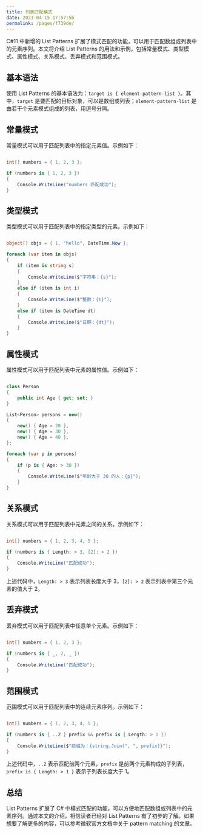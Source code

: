```yaml
---
title: 列表匹配模式
date: 2023-04-15 17:57:56
permalink: /pages/f739de/
---
```


C#11 中新增的 List Patterns 扩展了模式匹配的功能，可以用于匹配数组或列表中的元素序列。本文将介绍 List Patterns 的用法和示例，包括常量模式、类型模式、属性模式、关系模式、丢弃模式和范围模式。
## 基本语法

使用 List Patterns 的基本语法为：`target is { element-pattern-list }`。其中，`target` 是要匹配的目标对象，可以是数组或列表；`element-pattern-list` 是由若干个元素模式组成的列表，用逗号分隔。
## 常量模式

常量模式可以用于匹配列表中的指定元素值。示例如下：

```csharp

int[] numbers = { 1, 2, 3 };

if (numbers is { 1, 2, 3 })
{
    Console.WriteLine("numbers 匹配成功");
}
```


## 类型模式

类型模式可以用于匹配列表中的指定类型的元素。示例如下：

```csharp

object[] objs = { 1, "hello", DateTime.Now };

foreach (var item in objs)
{
    if (item is string s)
    {
        Console.WriteLine($"字符串：{s}");
    }
    else if (item is int i)
    {
        Console.WriteLine($"整数：{i}");
    }
    else if (item is DateTime dt)
    {
        Console.WriteLine($"日期：{dt}");
    }
}
```


## 属性模式

属性模式可以用于匹配列表中元素的属性值。示例如下：

```csharp

class Person
{
    public int Age { get; set; }
}

List<Person> persons = new()
{
    new() { Age = 20 },
    new() { Age = 30 },
    new() { Age = 40 },
};

foreach (var p in persons)
{
    if (p is { Age: > 30 })
    {
        Console.WriteLine($"年龄大于 30 的人：{p}");
    }
}
```


## 关系模式

关系模式可以用于匹配列表中元素之间的关系。示例如下：

```csharp

int[] numbers = { 1, 2, 3, 4, 5 };

if (numbers is { Length: > 3, [2]: > 2 })
{
    Console.WriteLine("匹配成功");
}
```



上述代码中，`Length: > 3` 表示列表长度大于 3，`[2]: > 2` 表示列表中第三个元素的值大于 2。
## 丢弃模式

丢弃模式可以用于匹配列表中任意单个元素。示例如下：

```csharp

int[] numbers = { 1, 2, 3 };

if (numbers is { _, 2, _ })
{
    Console.WriteLine("匹配成功");
}
```


## 范围模式

范围模式可以用于匹配列表中的连续元素序列。示例如下：

```csharp

int[] numbers = { 1, 2, 3, 4, 5 };

if (numbers is { ..2 } prefix && prefix is { Length: > 1 })
{
    Console.WriteLine($"前缀为：{string.Join(", ", prefix)}");
}

```

上述代码中，`..2` 表示匹配前两个元素，`prefix` 是前两个元素构成的子列表，`prefix is { Length: > 1 }` 表示子列表长度大于 1。

## 总结

List Patterns 扩展了 C# 中模式匹配的功能，可以方便地匹配数组或列表中的元素序列。通过本文的介绍，相信读者已经对 List Patterns 有了初步的了解。如果想要了解更多的内容，可以参考微软官方文档中关于 pattern matching 的文章。
```